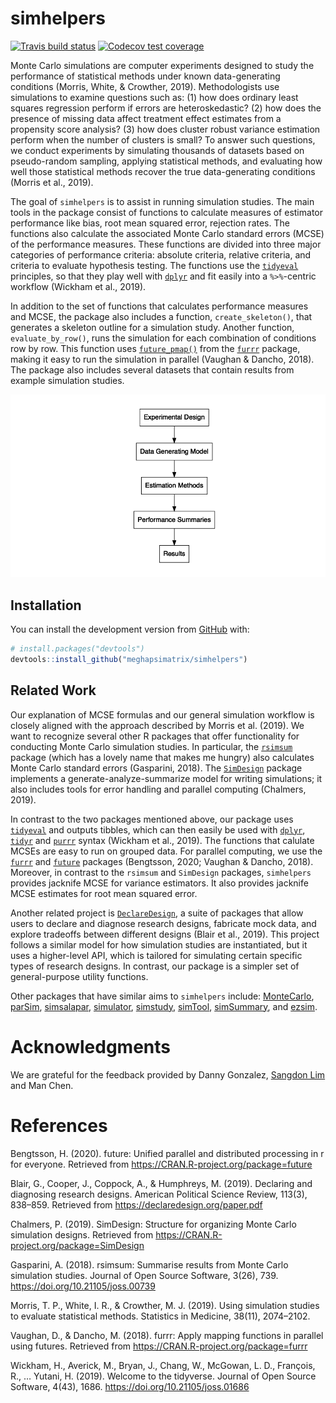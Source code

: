 
<!-- README.md is generated from README.Rmd. Please edit that file -->

# simhelpers

<!-- badges: start -->

[![Travis build
status](https://travis-ci.org/meghapsimatrix/simhelpers.svg?branch=master)](https://travis-ci.org/meghapsimatrix/simhelpers)
[![Codecov test
coverage](https://codecov.io/gh/meghapsimatrix/simhelpers/branch/master/graph/badge.svg)](https://codecov.io/gh/meghapsimatrix/simhelpers?branch=master)
<!-- badges: end -->

Monte Carlo simulations are computer experiments designed to study the
performance of statistical methods under known data-generating
conditions (Morris, White, & Crowther, 2019). Methodologists use
simulations to examine questions such as: (1) how does ordinary least
squares regression perform if errors are heteroskedastic? (2) how does
the presence of missing data affect treatment effect estimates from a
propensity score analysis? (3) how does cluster robust variance
estimation perform when the number of clusters is small? To answer such
questions, we conduct experiments by simulating thousands of datasets
based on pseudo-random sampling, applying statistical methods, and
evaluating how well those statistical methods recover the true
data-generating conditions (Morris et al., 2019).

The goal of `simhelpers` is to assist in running simulation studies. The
main tools in the package consist of functions to calculate measures of
estimator performance like bias, root mean squared error, rejection
rates. The functions also calculate the associated Monte Carlo standard
errors (MCSE) of the performance measures. These functions are divided
into three major categories of performance criteria: absolute criteria,
relative criteria, and criteria to evaluate hypothesis testing. The
functions use the
[`tidyeval`](https://tidyeval.tidyverse.org/index.html) principles, so
that they play well with
[`dplyr`](https://dplyr.tidyverse.org/index.html) and fit easily into a
`%>%`-centric workflow (Wickham et al., 2019).

In addition to the set of functions that calculates performance measures
and MCSE, the package also includes a function, `create_skeleton()`,
that generates a skeleton outline for a simulation study. Another
function, `evaluate_by_row()`, runs the simulation for each combination
of conditions row by row. This function uses
[`future_pmap()`](https://davisvaughan.github.io/furrr/reference/future_map2.html)
from the [`furrr`](https://davisvaughan.github.io/furrr/) package,
making it easy to run the simulation in parallel (Vaughan & Dancho,
2018). The package also includes several datasets that contain results
from example simulation studies.

<img src="man/figures/workflow.png" />

## Installation

You can install the development version from
[GitHub](https://github.com/) with:

``` r
# install.packages("devtools")
devtools::install_github("meghapsimatrix/simhelpers")
```

## Related Work

Our explanation of MCSE formulas and our general simulation workflow is
closely aligned with the approach described by Morris et al. (2019). We
want to recognize several other R packages that offer functionality for
conducting Monte Carlo simulation studies. In particular, the
[`rsimsum`](https://cran.r-project.org/web/packages/rsimsum/index.html)
package (which has a lovely name that makes me hungry) also calculates
Monte Carlo standard errors (Gasparini, 2018). The
[`SimDesign`](https://cran.r-project.org/web/packages/SimDesign/index.html)
package implements a generate-analyze-summarize model for writing
simulations; it also includes tools for error handling and parallel
computing (Chalmers, 2019).

In contrast to the two packages mentioned above, our package uses
[`tidyeval`](https://tidyeval.tidyverse.org/index.html) and outputs
tibbles, which can then easily be used with
[`dplyr`](https://dplyr.tidyverse.org/index.html),
[`tidyr`](https://tidyr.tidyverse.org/) and
[`purrr`](https://purrr.tidyverse.org/) syntax (Wickham et al., 2019).
The functions that calulate MCSEs are easy to run on grouped data. For
parallel computing, we use the
[`furrr`](https://davisvaughan.github.io/furrr/) and
[`future`](https://rstudio.github.io/promises/articles/futures.html)
packages (Bengtsson, 2020; Vaughan & Dancho, 2018). Moreover, in
contrast to the `rsimsum` and `SimDesign` packages, `simhelpers`
provides jacknife MCSE for variance estimators. It also provides
jacknife MCSE estimates for root mean squared error.

Another related project is
[`DeclareDesign`](https://declaredesign.org/), a suite of packages that
allow users to declare and diagnose research designs, fabricate mock
data, and explore tradeoffs between different designs (Blair et al.,
2019). This project follows a similar model for how simulation studies
are instantiated, but it uses a higher-level API, which is tailored for
simulating certain specific types of research designs. In contrast, our
package is a simpler set of general-purpose utility functions.

Other packages that have similar aims to `simhelpers` include:
[MonteCarlo](https://cran.r-project.org/web/packages/MonteCarlo/index.html),
[parSim](https://cran.r-project.org/web/packages/parSim/index.html),
[simsalapar](https://cran.r-project.org/web/packages/simsalapar/index.html),
[simulator](https://cran.r-project.org/web/packages/simulator/index.html),
[simstudy](https://cran.r-project.org/web/packages/simstudy/index.html),
[simTool](https://cran.r-project.org/web/packages/simTool/index.html),
[simSummary](https://cran.r-project.org/web/packages/simSummary/index.html),
and [ezsim](https://cran.r-project.org/web/packages/ezsim/index.html).

# Acknowledgments

We are grateful for the feedback provided by Danny Gonzalez, [Sangdon
Lim](https://sdlim.com/) and Man Chen.

# References

Bengtsson, H. (2020). future: Unified parallel and distributed
processing in r for everyone. Retrieved from
<https://CRAN.R-project.org/package=future>

Blair, G., Cooper, J., Coppock, A., & Humphreys, M. (2019). Declaring
and diagnosing research designs. American Political Science Review,
113(3), 838–859. Retrieved from <https://declaredesign.org/paper.pdf>

Chalmers, P. (2019). SimDesign: Structure for organizing Monte Carlo
simulation designs. Retrieved from
<https://CRAN.R-project.org/package=SimDesign>

Gasparini, A. (2018). rsimsum: Summarise results from Monte Carlo
simulation studies. Journal of Open Source Software, 3(26), 739.
<https://doi.org/10.21105/joss.00739>

Morris, T. P., White, I. R., & Crowther, M. J. (2019). Using simulation
studies to evaluate statistical methods. Statistics in Medicine, 38(11),
2074–2102.

Vaughan, D., & Dancho, M. (2018). furrr: Apply mapping functions in
parallel using futures. Retrieved from
<https://CRAN.R-project.org/package=furrr>

Wickham, H., Averick, M., Bryan, J., Chang, W., McGowan, L. D.,
François, R., … Yutani, H. (2019). Welcome to the tidyverse. Journal of
Open Source Software, 4(43), 1686. <https://doi.org/10.21105/joss.01686>
